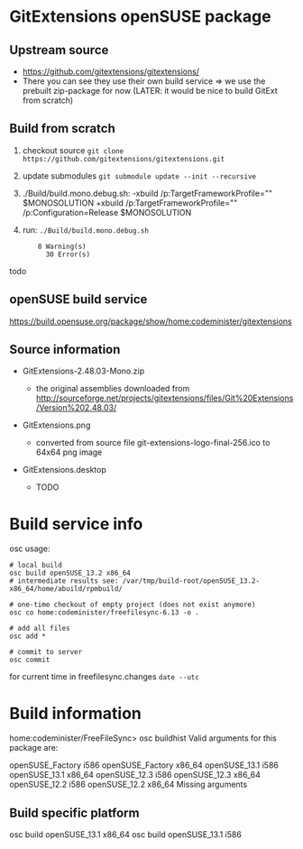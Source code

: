 GitExtensions openSUSE package
==============================

Upstream source
---------------
- https://github.com/gitextensions/gitextensions/
- There you can see they use their own build service
=> we use the prebuilt zip-package for now (LATER: it would be nice to build GitExt from scratch)


Build from scratch
------------------
1) checkout source
`git clone https://github.com/gitextensions/gitextensions.git`

2) update submodules
`git submodule update --init --recursive`

2) ./Build/build.mono.debug.sh:
-xbuild /p:TargetFrameworkProfile="" $MONOSOLUTION
+xbuild /p:TargetFrameworkProfile="" /p:Configuration=Release $MONOSOLUTION

3) run: `./Build/build.mono.debug.sh`
```
       8 Warning(s)
         30 Error(s)
```

todo


openSUSE build service
----------------------
https://build.opensuse.org/package/show/home:codeminister/gitextensions



Source information
------------------
* GitExtensions-2.48.03-Mono.zip
    - the original assemblies downloaded from
    http://sourceforge.net/projects/gitextensions/files/Git%20Extensions/Version%202.48.03/

* GitExtensions.png
    - converted from source file git-extensions-logo-final-256.ico to 64x64 png image

* GitExtensions.desktop
    - TODO


Build service info
==================
osc usage:
```
# local build
osc build openSUSE_13.2 x86_64
# intermediate results see: /var/tmp/build-root/openSUSE_13.2-x86_64/home/abuild/rpmbuild/

# one-time checkout of empty project (does not exist anymore)
osc co home:codeminister/freefilesync-6.13 -o .

# add all files
osc add *

# commit to server
osc commit
```

for current time in freefilesync.changes
`date --utc`


Build information
=================
home:codeminister/FreeFileSync> osc buildhist
Valid arguments for this package are:

openSUSE_Factory  i586
openSUSE_Factory  x86_64
openSUSE_13.1     i586
openSUSE_13.1     x86_64
openSUSE_12.3     i586
openSUSE_12.3     x86_64
openSUSE_12.2     i586
openSUSE_12.2     x86_64
Missing arguments

Build specific platform
-----------------------
osc build openSUSE_13.1 x86_64
osc build openSUSE_13.1 i586
